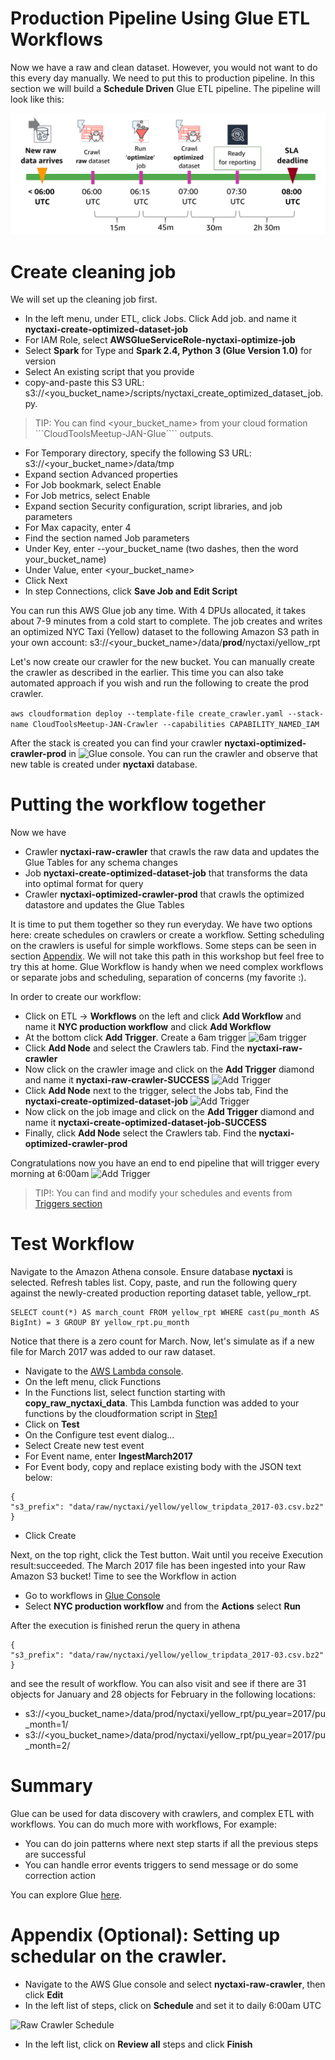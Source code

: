 # Production Pipeline Using Glue ETL Workflows

Now we have a raw and clean dataset. However, you would not want to do this every day manually. We need to put this to production pipeline. In this section we will build a **Schedule Driven** Glue ETL pipeline. The pipeline will look like this:

![Glue Pipeline](./images/glueTimeline.png)

# Create cleaning job

We will set up the cleaning job first. 

- In the left menu, under ETL, click Jobs. Click Add job. and name it **nyctaxi-create-optimized-dataset-job**
 - For IAM Role, select **AWSGlueServiceRole-nyctaxi-optimize-job**
- Select **Spark** for Type and **Spark 2.4, Python 3 (Glue Version 1.0)** for version
- Select An existing script that you provide
 - copy-and-paste this S3 URL: s3://<you_bucket_name>/scripts/nyctaxi_create_optimized_dataset_job.py. 

> TIP: You can find <your_bucket_name> from your cloud formation ```CloudToolsMeetup-JAN-Glue```` outputs.

 - For Temporary directory, specify the following S3 URL: s3://<your_bucket_name>/data/tmp
- Expand section Advanced properties
 - For Job bookmark, select Enable
 - For Job metrics, select Enable
- Expand section Security configuration, script libraries, and job parameters
 - For Max capacity, enter 4
- Find the section named Job parameters
 - Under Key, enter --your_bucket_name (two dashes, then the word your_bucket_name)
 - Under Value, enter <your_bucket_name> 
- Click Next
- In step Connections, click **Save Job and Edit Script**

You can run this AWS Glue job any time. With 4 DPUs allocated, it takes about 7-9 minutes from a cold start to complete. The job creates and writes an optimized NYC Taxi (Yellow) dataset to the following Amazon S3 path in your own account: s3://<your_bucket_name>/data/**prod**/nyctaxi/yellow_rpt

Let's now create our crawler for the new bucket. You can manually create the crawler as described in the earlier. This time you can also take automated approach if you wish and run the following to create the prod crawler.

```aws cloudformation deploy --template-file create_crawler.yaml --stack-name CloudToolsMeetup-JAN-Crawler --capabilities CAPABILITY_NAMED_IAM```

After the stack is created you can find your crawler **nyctaxi-optimized-crawler-prod** in ![Glue console](https://console.aws.amazon.com/glue/home?region=us-east-1#catalog:tab=crawlers). You can run the crawler and observe that new table is created under **nyctaxi** database.

# Putting the workflow together

Now we have 
- Crawler **nyctaxi-raw-crawler** that crawls the raw data and updates the Glue Tables for any schema changes
- Job **nyctaxi-create-optimized-dataset-job** that transforms the data into optimal format for query
- Crawler **nyctaxi-optimized-crawler-prod** that crawls the optimized datastore and updates the Glue Tables

It is time to put them together so they run everyday. We have two options here: create schedules on crawlers or create a workflow. Setting scheduling on the crawlers is useful for simple workflows. Some steps can be seen in section [Appendix](#appendix). We will not take this path in this workshop but feel free to try this at home.  Glue Workflow is handy when we need complex workflows or separate jobs and scheduling, separation of concerns (my favorite :). 

In order to create our workflow:
- Click on ETL -> **Workflows** on the left and click **Add Workflow** and name it **NYC production workflow** and click **Add Workflow**
- At the bottom click **Add Trigger**. Create a 6am trigger
![6am trigger](./images/6amScheduleTrigger.png)
- Click **Add Node** and select the Crawlers tab. Find the **nyctaxi-raw-crawler**
- Now click on the crawler image and click on the **Add Trigger** diamond and name it **nyctaxi-raw-crawler-SUCCESS**
![Add Trigger](./images/AddTrigger.png)
- Click **Add Node** next to the trigger, select the Jobs tab, Find the **nyctaxi-create-optimized-dataset-job**
![Add Trigger](./images/AddJob.png)
- Now click on the job image and click on the **Add Trigger** diamond and name it **nyctaxi-create-optimized-dataset-job-SUCCESS**
- Finally, click **Add Node** select the Crawlers tab. Find the **nyctaxi-optimized-crawler-prod**

Congratulations now you have an end to end pipeline that will trigger every morning at 6:00am
![Add Trigger](./images/FullWorkflow.png)

> TIP!: You can find and modify your schedules and events from [Triggers section](https://console.aws.amazon.com/glue/home?region=us-east-1#etl:tab=triggers) 


# Test Workflow

Navigate to the Amazon Athena console. Ensure database **nyctaxi** is selected. Refresh tables list. Copy, paste, and run the following query against the newly-created production reporting dataset table, yellow_rpt.

```
SELECT count(*) AS march_count FROM yellow_rpt WHERE cast(pu_month AS BigInt) = 3 GROUP BY yellow_rpt.pu_month
```

Notice that there is a zero count for March. Now, let's simulate as if a new file for March 2017 was added to our raw dataset.
- Navigate to the [AWS Lambda console](https://console.aws.amazon.com/lambda/home?region=us-east-1#/functions/). 
- On the left menu, click Functions
- In the Functions list, select function starting with **copy_raw_nyctaxi_data**. This Lambda function was added to your functions by the cloudformation script in [Step1](../Step1/README.md)
- Click on **Test**
- On the Configure test event dialog...
 - Select Create new test event
 - For Event name, enter **IngestMarch2017**
 - For Event body, copy and replace existing body with the JSON text below:
```
{
"s3_prefix": "data/raw/nyctaxi/yellow/yellow_tripdata_2017-03.csv.bz2"
}
```
 - Click Create

Next, on the top right, click the Test button. Wait until you receive Execution result:succeeded. The March 2017 file has been ingested into your Raw Amazon S3 bucket! Time to see the Workflow in action

- Go to workflows in [Glue Console](https://console.aws.amazon.com/glue/home?region=us-east-1#etl:tab=workflows)
- Select **NYC production workflow** and from the **Actions** select **Run**

After the execution is finished rerun the query in athena 
```
{
"s3_prefix": "data/raw/nyctaxi/yellow/yellow_tripdata_2017-03.csv.bz2"
}
```
and see the result of workflow. You can also visit and see if there are 31 objects for January and 28 objects for February in the following locations:

- s3://<you_bucket_name>/data/prod/nyctaxi/yellow_rpt/pu_year=2017/pu_month=1/
- s3://<you_bucket_name>/data/prod/nyctaxi/yellow_rpt/pu_year=2017/pu_month=2/

# Summary

Glue can be used for data discovery with crawlers, and complex ETL with workflows. You can do much more with workflows, For example:

- You can do join patterns where next step starts if all the previous steps are successful
- You can handle error events triggers to send message or do some correction action

You can explore Glue [here](https://docs.aws.amazon.com/glue/latest/dg/what-is-glue.html). 

# <a name="appendix"></a> Appendix (Optional): Setting up schedular on the crawler.

- Navigate to the AWS Glue console and select **nyctaxi-raw-crawler**, then click **Edit**
- In the left list of steps, click on **Schedule** and set it to daily 6:00am UTC

![Raw Crawler Schedule](./images/RawCrawlerScheduler.png)

- In the left list, click on **Review all** steps and click **Finish**

